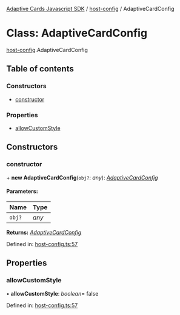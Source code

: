 [Adaptive Cards Javascript SDK](../README.md) / [host-config](../modules/host_config.md) / AdaptiveCardConfig

# Class: AdaptiveCardConfig

[host-config](../modules/host_config.md).AdaptiveCardConfig

## Table of contents

### Constructors

- [constructor](host_config.adaptivecardconfig.md#constructor)

### Properties

- [allowCustomStyle](host_config.adaptivecardconfig.md#allowcustomstyle)

## Constructors

### constructor

\+ **new AdaptiveCardConfig**(`obj?`: *any*): [*AdaptiveCardConfig*](host_config.adaptivecardconfig.md)

#### Parameters:

Name | Type |
:------ | :------ |
`obj?` | *any* |

**Returns:** [*AdaptiveCardConfig*](host_config.adaptivecardconfig.md)

Defined in: [host-config.ts:57](https://github.com/microsoft/AdaptiveCards/blob/0938a1f10/source/nodejs/adaptivecards/src/host-config.ts#L57)

## Properties

### allowCustomStyle

• **allowCustomStyle**: *boolean*= false

Defined in: [host-config.ts:57](https://github.com/microsoft/AdaptiveCards/blob/0938a1f10/source/nodejs/adaptivecards/src/host-config.ts#L57)
